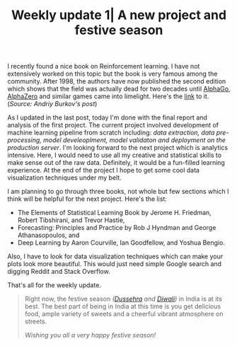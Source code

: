 ﻿---
layout: post
title: Weekly update 1| A new project and festive season
---

I recently found a nice book on Reinforcement learning. I have not extensively worked on this topic but the book is very famous among the community. After 1998, the authors have now published the second edition which shows that the field was actually dead for two decades until  [AlphaGo](https://en.wikipedia.org/wiki/AlphaGo), [AlphaZero](https://en.wikipedia.org/wiki/AlphaZero) and similar games came into limelight. Here's the [link](https://mitpress.mit.edu/books/reinforcement-learning-second-edition) to it. (*Source: Andriy Burkov's post*) 

As I updated in the last post, today I'm done with the final report and analysis of the first project. The current project involved development of machine learning pipeline from scratch including: *data extraction, data pre-processing, model develeoplment, model validaton and deployment on the production server*. I'm looking forward to the next project which is analytics intensive. Here, I would need to use all my creative and statistical skills to make sense out of the raw data. Definitely, it would be a fun-filled learning experience. At the end of the project I hope to get some cool data visualization techniques under my belt. 


I am planning to go through three books, not whole but few sections which I think will be helpful for the next project. Here's the list:
* The Elements of Statistical Learning
Book by Jerome H. Friedman, Robert Tibshirani, and Trevor Hastie,
* Forecasting: Principles and Practice by Rob J Hyndman and George Athanasopoulos, and
* Deep Learning by Aaron Courville, Ian Goodfellow, and Yoshua Bengio.

Also, I have to look for data visualization techniques which can make your plots look more beautiful. This would just need simple Google search and digging Reddit and Stack Overflow.


That's all for the weekly update.

> Right now, the festive season 
> *([Dussehra](https://en.wikipedia.org/wiki/Vijayadashami) and [Diwali](https://en.wikipedia.org/wiki/Diwali))* in India is at its best. The best part of being in India at this time is you get delicious food, ample variety of sweets and a cheerful vibrant atmosphere on streets.
>
>  *Wishing you all a very happy festive season!*
> 



